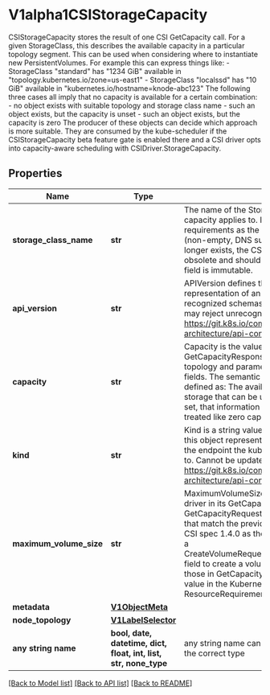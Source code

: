 # V1alpha1CSIStorageCapacity

CSIStorageCapacity stores the result of one CSI GetCapacity call. For a given StorageClass, this describes the available capacity in a particular topology segment.  This can be used when considering where to instantiate new PersistentVolumes.  For example this can express things like: - StorageClass \"standard\" has \"1234 GiB\" available in \"topology.kubernetes.io/zone=us-east1\" - StorageClass \"localssd\" has \"10 GiB\" available in \"kubernetes.io/hostname=knode-abc123\"  The following three cases all imply that no capacity is available for a certain combination: - no object exists with suitable topology and storage class name - such an object exists, but the capacity is unset - such an object exists, but the capacity is zero  The producer of these objects can decide which approach is more suitable.  They are consumed by the kube-scheduler if the CSIStorageCapacity beta feature gate is enabled there and a CSI driver opts into capacity-aware scheduling with CSIDriver.StorageCapacity.

## Properties
Name | Type | Description | Notes
------------ | ------------- | ------------- | -------------
**storage_class_name** | **str** | The name of the StorageClass that the reported capacity applies to. It must meet the same requirements as the name of a StorageClass object (non-empty, DNS subdomain). If that object no longer exists, the CSIStorageCapacity object is obsolete and should be removed by its creator. This field is immutable. | 
**api_version** | **str** | APIVersion defines the versioned schema of this representation of an object. Servers should convert recognized schemas to the latest internal value, and may reject unrecognized values. More info: https://git.k8s.io/community/contributors/devel/sig-architecture/api-conventions.md#resources | [optional] 
**capacity** | **str** | Capacity is the value reported by the CSI driver in its GetCapacityResponse for a GetCapacityRequest with topology and parameters that match the previous fields.  The semantic is currently (CSI spec 1.2) defined as: The available capacity, in bytes, of the storage that can be used to provision volumes. If not set, that information is currently unavailable and treated like zero capacity. | [optional] 
**kind** | **str** | Kind is a string value representing the REST resource this object represents. Servers may infer this from the endpoint the kubernetes.client submits requests to. Cannot be updated. In CamelCase. More info: https://git.k8s.io/community/contributors/devel/sig-architecture/api-conventions.md#types-kinds | [optional] 
**maximum_volume_size** | **str** | MaximumVolumeSize is the value reported by the CSI driver in its GetCapacityResponse for a GetCapacityRequest with topology and parameters that match the previous fields.  This is defined since CSI spec 1.4.0 as the largest size that may be used in a CreateVolumeRequest.capacity_range.required_bytes field to create a volume with the same parameters as those in GetCapacityRequest. The corresponding value in the Kubernetes API is ResourceRequirements.Requests in a volume claim. | [optional] 
**metadata** | [**V1ObjectMeta**](V1ObjectMeta.md) |  | [optional] 
**node_topology** | [**V1LabelSelector**](V1LabelSelector.md) |  | [optional] 
**any string name** | **bool, date, datetime, dict, float, int, list, str, none_type** | any string name can be used but the value must be the correct type | [optional]

[[Back to Model list]](../README.md#documentation-for-models) [[Back to API list]](../README.md#documentation-for-api-endpoints) [[Back to README]](../README.md)


